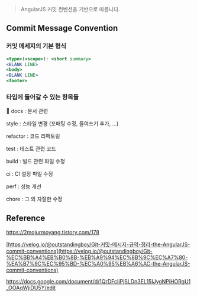 > AngularJS 커밋 컨벤션을 기반으로 따릅니다.
>

## ****Commit Message Convention****

### 커밋 메세지의 기본 형식

```jsx
<type>(<scope>): <short summary>
<BLANK LINE>
<body>
<BLANK LINE>
<footer>
```

### 타입**에 들어갈 수 있는 항목들**

<aside>
📌 docs : 문서 관련

style : 스타일 변경 (포매팅 수정, 들여쓰기 추가, …)

refactor : 코드 리팩토링

test : 테스트 관련 코드

build : 빌드 관련 파일 수정

ci : CI 설정 파일 수정

perf : 성능 개선

chore : 그 외 자잘한 수정

</aside>

## **Reference**


https://2mojurmoyang.tistory.com/178

[https://velog.io/@outstandingboy/Git-커밋-메시지-규약-정리-the-AngularJS-commit-conventions](https://velog.io/@outstandingboy/Git-%EC%BB%A4%EB%B0%8B-%EB%A9%94%EC%8B%9C%EC%A7%80-%EA%B7%9C%EC%95%BD-%EC%A0%95%EB%A6%AC-the-AngularJS-commit-conventions)

https://docs.google.com/document/d/1QrDFcIiPjSLDn3EL15IJygNPiHORgU1_OOAqWjiDU5Y/edit